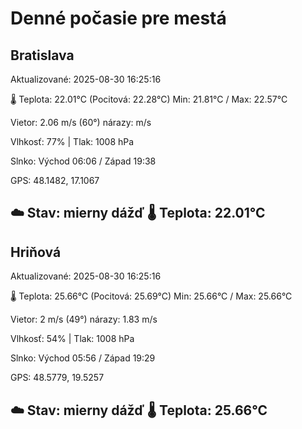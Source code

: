 ﻿# Denné počasie pre mestá

## Bratislava
Aktualizované: 2025-08-30 16:25:16

🌡️ Teplota: 22.01°C 
(Pocitová: 22.28°C)
Min: 21.81°C / Max: 22.57°C

Vietor: 2.06 m/s    (60°) 
nárazy:  m/s

Vlhkosť: 77% | Tlak: 1008 hPa

Slnko: Východ 06:06 / Západ 19:38

GPS: 48.1482, 17.1067

☁️ Stav: mierny dážď        🌡️ Teplota: 22.01°C
---

## Hriňová
Aktualizované: 2025-08-30 16:25:16

🌡️ Teplota: 25.66°C 
(Pocitová: 25.69°C)
Min: 25.66°C / Max: 25.66°C

Vietor: 2 m/s (49°)
nárazy: 1.83 m/s

Vlhkosť: 54% | Tlak: 1008 hPa

Slnko: Východ 05:56 / Západ 19:29

GPS: 48.5779, 19.5257

☁️ Stav: mierny dážď        🌡️ Teplota: 25.66°C
---
